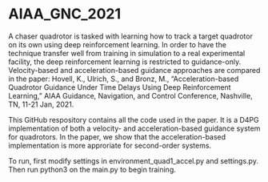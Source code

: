 # AIAA_GNC_2021

A chaser quadrotor is tasked with learning how to track a target quadrotor on its own using deep reinforcement learning. In order to have the technique transfer well from training in simulation to a real experimental facility, the deep reinforcement learning is restricted to guidance-only. Velocity-based and acceleration-based guidance approaches are compared in the paper:
Hovell, K., Ulrich, S., and Bronz, M., “Acceleration-based Quadrotor Guidance Under Time Delays Using Deep Reinforcement Learning,” AIAA Guidance, Navigation, and Control Conference, Nashville, TN, 11-21 Jan, 2021.

This GitHub respository contains all the code used in the paper. It is a D4PG implementation of both a velocity- and acceleration-based guidance system for quadrotors. In the paper, we show that the acceleration-based implementation is more approriate for second-order systems.

To run, first modify settings in environment_quad1_accel.py and settings.py. Then run python3 on the main.py to begin training.
